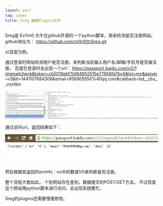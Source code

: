 ```yaml
---
layout: post
tag: codes
title: Sreg 编辑Plugins文件
---
```


Sreg是 Evi1m0 大牛在github开源的一个python脚本，用来检测是否注册网站。
github地址为：
		https://github.com/n0tr00t/Sreg.git

以百度为例。

通过登录时网站检测用户是否注册，来判断当前输入用户名/邮箱/手机号是否被注册。
百度在登录时会出现一个url： https://passport.baidu.com/v2/?regmailcheck&token=cb5018ebf7bf64952515e77956fd7bc6&tpl=mn&apiver
=v3&tt=1441107684306&email=956905550%40qq.com&callback=bd__cbs__vyzdpx

<img src="/images/sreg_1.png">

通过访问url，返回结果如下：

<img src="/images/sreg_2.png">

然后根据其返回的errInfo：no中的数值1/0来判断是否注册。

整个流程大致如此。
个别网站存在差别，数据提交的POST/GET方法。
不过百度这个网站用python脚本进行访问，会出现系统繁忙。

Sreg的plugins还需要慢慢修改。


